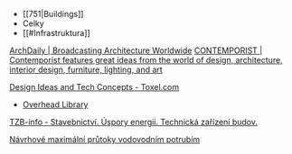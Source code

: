 - [[751|Buildings]]
- Celky
- [[#Infrastruktura]]


[ArchDaily | Broadcasting Architecture Worldwide](https://www.archdaily.com/)
[CONTEMPORIST | Contemporist features great ideas from the world of design, architecture, interior design, furniture, lighting, and art](https://www.contemporist.com/)

[Design Ideas and Tech Concepts - Toxel.com](https://www.toxel.com/)
- [Overhead Library](https://www.toxel.com/inspiration/2016/08/01/overhead-library/)


[TZB-info - Stavebnictví. Úspory energií. Technická zařízení budov.](https://www.tzb-info.cz/)

[Návrhové maximální průtoky vodovodním potrubím](http://tzb.fsv.cvut.cz/vyucujici/hadraba/podklady/prutoky_voda.htm)







